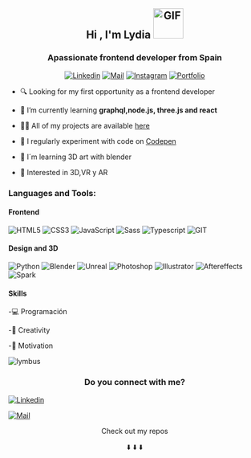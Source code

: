 <h2 align="center">Hi , I'm Lydia  <img align="rigth" alt="GIF" src="https://media.giphy.com/media/5IWUD4e16wgV0qHOY0/giphy.gif" width="60" height="60" /> </h1>
<h3 align="center">Apassionate frontend developer from Spain </h3>
<div align="center">
 
[![Linkedin](https://img.shields.io/badge/-AAFFF7?&labelColor=AAFFF7&logo=linkedin&logoColor=black)](https://www.linkedin.com/in/lydia-est%C3%A9vez-chamorro/)
[![Mail](https://img.shields.io/badge/-AAFFF7?&labelColor=AAFFF7&logo=gmail&logoColor=black)](hola@lymbus.xyz)
[![Instagram](https://img.shields.io/badge/-AAFFF7?&labelColor=AAFFF7&logo=instagram&logoColor=black)](https://www.instagram.com/lymbus.xyz/)
[![Portfolio](https://img.shields.io/badge/-🐲Portfolio-AAFFF7?&labelColor=AAFFF7&logo=link&logoColor=black)](https://lymbus.github.io/PORFOLIO/)

 </div>
 
 
<div align="left">


- 🔍 Looking for my first opportunity as a frontend developer

- 🌱 I’m currently learning **graphql,node.js, three.js and react**

- 👨‍💻 All of my projects are available [here](https://lymbus.github.io/PORFOLIO/)

- 📝 I regularly experiment with code on [Codepen](https://codepen.io/lymbus)

- 🎨 I´m learning 3D art with blender

- 💙 Interested in 3D,VR y AR


</div>

<h3 align="left">Languages and Tools:</h3>

<h4>Frontend</h4>

<p align="left"> 
 
![HTML5](https://img.shields.io/badge/-HTML5-AAFFF7?&labelColor=AAFFF7&logo=html5&logoColor=black)
![CSS3](https://img.shields.io/badge/-CSS3-AAFFF7?&labelColor=AAFFF7&logo=css3&logoColor=black)
![JavaScript](https://img.shields.io/badge/-Javascript-AAFFF7?&labelColor=AAFFF7&logo=javascript&logoColor=black)
![Sass](https://img.shields.io/badge/-Sass-AAFFF7?&labelColor=AAFFF7&logo=sass&logoColor=black)
![Typescript](https://img.shields.io/badge/-Typescript-AAFFF7?&labelColor=AAFFF7&logo=typescript&logoColor=black)
![GIT](https://img.shields.io/badge/-GIT-AAFFF7?&labelColor=AAFFF7&logo=git&logoColor=black)

</p>


<h4> Design and 3D </h4>

<p align="left"> 
 
![Python](https://img.shields.io/badge/-Python-AAFFF7?&labelColor=AAFFF7&logo=python&logoColor=black)
![Blender](https://img.shields.io/badge/-Blender-AAFFF7?&labelColor=AAFFF7&logo=blender&logoColor=black)
![Unreal](https://img.shields.io/badge/-Unreal-AAFFF7?&labelColor=AAFFF7&logo=unreal-engine&logoColor=black)
![Photoshop](https://img.shields.io/badge/-Photoshop-AAFFF7?&labelColor=AAFFF7&logo=adobe-photoshop&logoColor=black)
![Illustrator](https://img.shields.io/badge/-Illustrator-AAFFF7?&labelColor=AAFFF7&logo=adobe-illustrator&logoColor=black)
![Aftereffects](https://img.shields.io/badge/-Aftereffects-AAFFF7?&labelColor=AAFFF7&logo=adobe-after-effects&logoColor=black)
![Spark](https://img.shields.io/badge/-SparkAR-AAFFF7?&labelColor=AAFFF7&logo=spark-ar&logoColor=black)

</p>

<h4>Skills</h4>

 -💻 Programación

 -🎨 Creativity

 -💪 Motivation


<p><img align="center" src="https://github-readme-stats.vercel.app/api/top-langs?username=lymbus&show_icons=true&locale=en&layout=compact" alt="lymbus" /></p>

<h3 align="center">Do you connect with me? </h3>

<p align="center"> 
 
[![Linkedin](https://img.shields.io/badge/-Linkedin-AAFFF7?&labelColor=AAFFF7&logo=linkedin&logoColor=black)](https://www.linkedin.com/in/lydia-est%C3%A9vez-chamorro/)
</p>

<p align="center"> 
 
[![Mail](https://img.shields.io/badge/-Email-AAFFF7?&labelColor=AAFFF7&logo=gmail&logoColor=black)](hola@lymbus.xyz)
</p>


<p align="center">Check out my repos </p>
<p align="center">⬇️ ⬇️ ⬇️</p>


